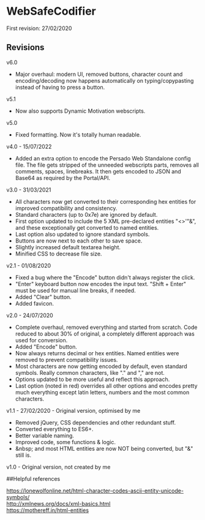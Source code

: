 # WebSafeCodifier

First revision: 27/02/2020

## Revisions
v6.0
* Major overhaul: modern UI, removed buttons, character count and encoding/decoding now happens automatically on typing/copypasting instead of having to press a button.

v5.1
* Now also supports Dynamic Motivation webscripts.

v5.0 
* Fixed formatting. Now it's totally human readable.

v4.0 - 15/07/2022
* Added an extra option to encode the Persado Web Standalone config file. The file gets stripped of the unneeded webscripts parts, removes all comments, spaces, linebreaks. It then gets encoded to JSON and Base64 as required by the Portal/API.

v3.0 - 31/03/2021
* All characters now get converted to their corresponding hex entities for improved compatibility and consistency. 
* Standard characters (up to 0x7e) are ignored by default. 
* First option updated to include the 5 XML pre-declared entities "<>'"&", and these exceptionally get converted to named entities. 
* Last option also updated to ignore standard symbols. 
* Buttons are now next to each other to save space. 
* Slightly increased default textarea height. 
* Minified CSS to decrease file size.

v2.1 - 01/08/2020
* Fixed a bug where the "Encode" button didn't always register the click. 
* "Enter" keyboard button now encodes the input text. "Shift + Enter" must be used for manual line breaks, if needed. 
* Added "Clear" button. 
* Added favicon.

v2.0 - 24/07/2020
* Complete overhaul, removed everything and started from scratch. Code reduced to about 30% of original, a completely different approach was used for conversion. 
* Added "Encode" button. 
* Now always returns decimal or hex entities. Named entities were removed to prevent compatibility issues. 
* Most characters are now getting encoded by default, even standard symbols. Really common characters, like "." and "," are not. 
* Options updated to be more useful and reflect this approach. 
* Last option (noted in red) overrides all other options and encodes pretty much everything except latin letters, numbers and the most common characters.

v1.1 - 27/02/2020 - Original version, optimised by me
* Removed jQuery, CSS dependencies and other redundant stuff. 
* Converted everything to ES6+. 
* Better variable naming.
* Improved code, some functions & logic.
* &amp;nbsp; and most HTML entities are now NOT being converted, but "&" still is.

v1.0 - Original version, not created by me


##Helpful references

https://lonewolfonline.net/html-character-codes-ascii-entity-unicode-symbols/  
http://xmlnews.org/docs/xml-basics.html  
https://mothereff.in/html-entities
